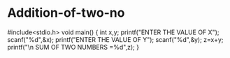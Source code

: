 # Addition-of-two-no
#include<stdio.h>
void main()
{  int x,y;
   printf("ENTER THE VALUE OF X");
   scanf("%d",&x);
   printf("ENTER THE VALUE OF Y");
   scanf("%d",&y);
   z=x+y;
   printf("\n SUM OF TWO NUMBERS =%d",z);
 }  
